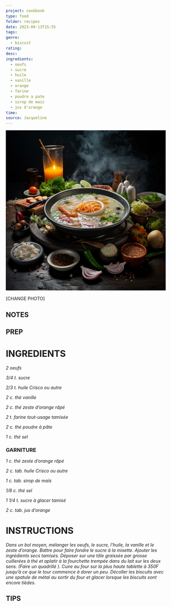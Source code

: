 ```yaml
---
project: cookbook
type: food
folder: recipes
date: 2023-09-13T15:55
tags: 
genre:
  - biscuit
rating: 
desc: 
ingredients:
  - oeufs
  - sucre
  - huile
  - vanille
  - orange
  - farine
  - poudre a pate
  - sirop de mais
  - jus d'orange
time: 
source: Jacqueline
---
```


![IMAGE](_default.png)


[CHANGE PHOTO]


## NOTES




## PREP


# INGREDIENTS

_2 oeufs_

_3/4 t. sucre_

_2/3 t. huile Crisco ou autre_

_2 c. thé vanille_

_2 c. thé zeste d’orange râpé_

_2 t. farine tout-usage tamisée_

_2 c. thé poudre à pâte_

_1 c. thé sel_


### GARNITURE

_1 c. thé zeste d’orange râpé_

_2 c. tab. huile Crisco ou autre_

_1 c. tab. sirop de maïs_

_1/8 c. thé sel_

_1 1/4 t. sucre à glacer tamisé_

_2 c. tab. jus d’orange_

# INSTRUCTIONS

_Dans un bol moyen, mélanger les oeufs, le_
_sucre, l’huile, la vanille et le zeste d’orange._
_Battre pour faire fondre le sucre à la mixette._
_Ajouter les ingrédients secs tamisés. Déposer_
_sur une tôle graissée par grosse cuillerées à_
_thé et aplatir à la fourchette trempée dans_
_du lait sur les deux sens. (Faire un quadrillé )._
_Cuire au four sur la plus haute tablette à 350F_
_jusqu’à ce que le tour commence à dorer un_
_peu. Décoller les biscuits avec une spatule de_
_métal au sortir du four et glacer lorsque les_
_biscuits sont encore tièdes._


## TIPS



